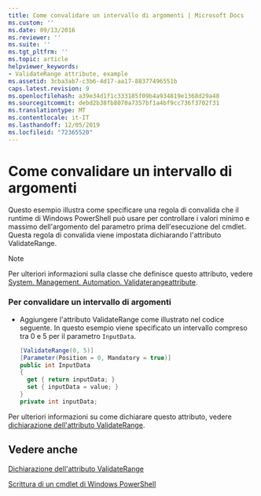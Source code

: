 ```yaml
---
title: Come convalidare un intervallo di argomenti | Microsoft Docs
ms.custom: ''
ms.date: 09/13/2016
ms.reviewer: ''
ms.suite: ''
ms.tgt_pltfrm: ''
ms.topic: article
helpviewer_keywords:
- ValidateRange attribute, example
ms.assetid: 3cba3ab7-c3b6-4d17-aa17-88377496551b
caps.latest.revision: 9
ms.openlocfilehash: a39e34d1f1c333185f09b4a934819e1368d29a48
ms.sourcegitcommit: debd2b38fb8070a7357bf1a4bf9cc736f3702f31
ms.translationtype: MT
ms.contentlocale: it-IT
ms.lasthandoff: 12/05/2019
ms.locfileid: "72365520"
---
```

# <a name="how-to-validate-an-argument-range"></a>Come convalidare un intervallo di argomenti

Questo esempio illustra come specificare una regola di convalida che il runtime di Windows PowerShell può usare per controllare i valori minimo e massimo dell'argomento del parametro prima dell'esecuzione del cmdlet. Questa regola di convalida viene impostata dichiarando l'attributo ValidateRange.

> [!NOTE]
> Per ulteriori informazioni sulla classe che definisce questo attributo, vedere [System. Management. Automation. Validaterangeattribute](/dotnet/api/System.Management.Automation.ValidateRangeAttribute).

### <a name="to-validate-an-argument-range"></a>Per convalidare un intervallo di argomenti

- Aggiungere l'attributo ValidateRange come illustrato nel codice seguente. In questo esempio viene specificato un intervallo compreso tra 0 e 5 per il parametro `InputData`.

    ```csharp
    [ValidateRange(0, 5)]
    [Parameter(Position = 0, Mandatory = true)]
    public int InputData
    {
      get { return inputData; }
      set { inputData = value; }
    }
    private int inputData;
    ```

Per ulteriori informazioni su come dichiarare questo attributo, vedere [dichiarazione dell'attributo ValidateRange](./validaterange-attribute-declaration.md).

## <a name="see-also"></a>Vedere anche

[Dichiarazione dell'attributo ValidateRange](./validaterange-attribute-declaration.md)

[Scrittura di un cmdlet di Windows PowerShell](./writing-a-windows-powershell-cmdlet.md)
